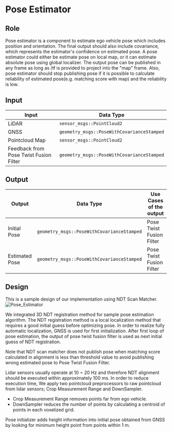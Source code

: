 # Pose Estimator

## Role

Pose estimator is a component to estimate ego vehicle pose which includes position and orientation. The final output should also include covariance, which represents the estimator's confidence on estimated pose. A pose estimator could either be estimate pose on local map, or it can estimate absolute pose using global localizer. The output pose can be published in any frame as long as /tf is provided to project into the "map" frame. Also, pose estimator should stop publishing pose if it is possible to calculate reliability of estimated pose(e.g. matching score with map) and the reliability is low.

## Input

| Input                                     | Data Type                                  |
| ----------------------------------------- | ------------------------------------------ |
| LiDAR                                     | `sensor_msgs::PointCloud2`                 |
| GNSS                                      | `geometry_msgs::PoseWithCovarianceStamped` |
| Pointcloud Map                            | `sensor_msgs::PointCloud2`                 |
| Feedback from<br>Pose Twist Fusion Filter | `geometry_msgs::PoseWithCovarianceStamped` |

## Output

| Output         | Data Type                                  | Use Cases of the output  |
| -------------- | ------------------------------------------ | ------------------------ |
| Initial Pose   | `geometry_msgs::PoseWithCovarianceStamped` | Pose Twist Fusion Filter |
| Estimated Pose | `geometry_msgs::PoseWithCovarianceStamped` | Pose Twist Fusion Filter |

## Design

This is a sample design of our implementation using NDT Scan Matcher.
![Pose_Estimator](image/PoseEstimator.svg)

We integrated 3D NDT registration method for sample pose estimation algorithm. The NDT registration method is a local localization method that requires a good initial guess before optimizing pose. In order to realize fully automatic localization, GNSS is used for first initialization. After first loop of pose estimation, the output of pose twist fusion filter is used as next initial guess of NDT registration.

Note that NDT scan matcher does not publish pose when matching score calculated in alignment is less than threshold value to avoid publishing wrong estimated pose to Pose Twist Fusion Filter.

Lidar sensors usually operate at 10 ~ 20 Hz and therefore NDT alignment should be executed within approximately 100 ms. In order to reduce execution time, We apply two pointcloud preprocessors to raw pointcloud from lidar sensors; Crop Measurement Range and DownSampler.

- Crop Measurement Range removes points far from ego vehicle.
- DownSampler reduces the number of points by calculating a centroid of points in each voxelized grid.

Pose initializer adds height information into initial pose obtained from GNSS by looking for minimum height point from points within 1 m.

